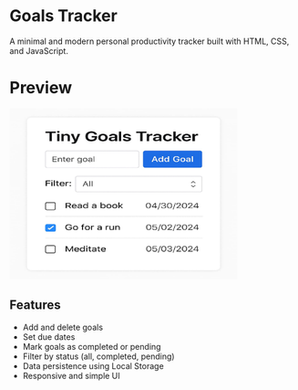 # Goals Tracker

A minimal and modern personal productivity tracker built with HTML, CSS, and JavaScript.

# Preview
<img src="assets/Preview.jpg" alt="Goals Tracker Preview" width="400" height="300"/>

## Features

- Add and delete goals
- Set due dates
- Mark goals as completed or pending
- Filter by status (all, completed, pending)
- Data persistence using Local Storage
- Responsive and simple UI
